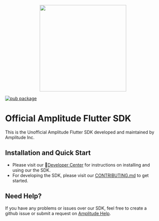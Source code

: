 <p align="center">
  <a href="https://amplitude.com" target="_blank" align="center">
    <img src="https://static.amplitude.com/lightning/46c85bfd91905de8047f1ee65c7c93d6fa9ee6ea/static/media/amplitude-logo-with-text.4fb9e463.svg" width="280">
  </a>
  <br />
</p>

[![pub package](https://img.shields.io/pub/v/amplitude_flutter_new.svg)](https://pub.dartlang.org/packages/amplitude_flutter_new)

# Official Amplitude Flutter SDK
This is the Unofficial Amplitude Flutter SDK developed and maintained by Amplitude Inc.

## Installation and Quick Start
- Please visit our :100:[Developer Center](https://developers.amplitude.com/docs/flutter-setup) for instructions on installing and using our the SDK.
- For developing the SDK, please visit our [CONTRIBUTING.md](https://github.com/amplitude/Amplitude-Flutter/blob/main/CONTRIBUTING.md) to get started.

## Need Help?
If you have any problems or issues over our SDK, feel free to create a github issue or submit a request on [Amplitude Help](https://help.amplitude.com/hc/en-us/requests/new).

